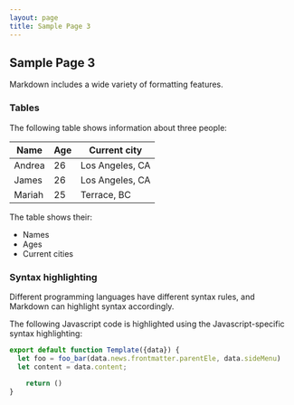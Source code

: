 ```yaml
---
layout: page
title: Sample Page 3
---
```


## Sample Page 3

Markdown includes a wide variety of formatting features.

### Tables

The following table shows information about three people:

| Name      | Age   | Current city      |
|-----------|-------|-------------------|
| Andrea    | 26    | Los Angeles, CA   | 
| James     | 26    | Los Angeles, CA   |
| Mariah    | 25    | Terrace, BC       |

The table shows their:

* Names
* Ages
* Current cities

### Syntax highlighting

Different programming languages have different syntax rules, and Markdown can highlight syntax accordingly.

The following Javascript code is highlighted using the Javascript-specific syntax highlighting:

```javascript
export default function Template({data}) {
  let foo = foo_bar(data.news.frontmatter.parentEle, data.sideMenu)
  let content = data.content;
  
    return ()
}
```
